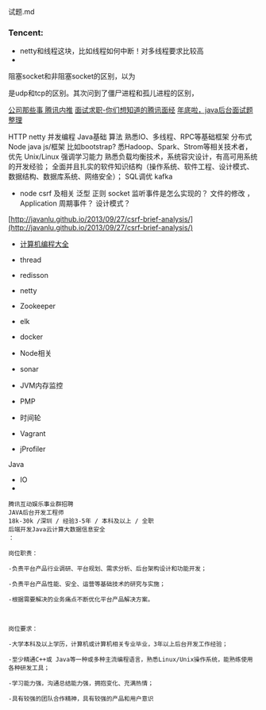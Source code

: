 试题.md

### Tencent:

- netty和线程这块，比如线程如何中断！对多线程要求比较高
- 



阻塞socket和非阻塞socket的区别，以为

是udp和tcp的区别。其次问到了僵尸进程和孤儿进程的区别，




[公司那些事 腾讯内推](http://gglinux.com/2017/06/23/tencent/)
[面试求职-你们想知道的腾讯面经](http://blog.csdn.net/wwj_748/article/details/51278689)
[年底啦，java后台面试题整理](http://www.jianshu.com/p/f5dee1306d0d)



HTTP netty 并发编程 Java基础  算法
熟悉IO、多线程、RPC等基础框架
分布式
Node java js/框架 比如bootstrap? 
悉Hadoop、Spark、Strom等相关技术者，优先
Unix/Linux 强调学习能力
熟悉负载均衡技术，系统容灾设计，有高可用系统的开发经验；
全面并且扎实的软件知识结构（操作系统、软件工程、设计模式、数据结构、数据库系统、网络安全）； 
SQL调优
kafka
- node csrf 及相关
泛型 正则
socket
监听事件是怎么实现的？ 文件的修改 ， Application 周期事件？ 设计模式？

[http://javanlu.github.io/2013/09/27/csrf-brief-analysis/](http://javanlu.github.io/2013/09/27/csrf-brief-analysis/)

- [计算机编程大全](https://github.com/sindresorhus/awesome)

- thread

- redisson

- netty

- Zookeeper

- elk

- docker 

- Node相关

- sonar

- JVM内存监控

- PMP

- 时间轮

- Vagrant

- jProfiler

Java

- IO
- 



```
腾讯互动娱乐事业群招聘
JAVA后台开发工程师 
18k-30k /深圳 / 经验3-5年 / 本科及以上 / 全职
后端开发Java云计算大数据信息安全
：

岗位职责：

-负责平台产品行业调研、平台规划、需求分析、后台架构设计和功能开发；

-负责平台产品性能、安全、运营等基础技术的研究与实施；

-根据需要解决的业务痛点不断优化平台产品解决方案。

 

岗位要求：

-大学本科及以上学历，计算机或计算机相关专业毕业，3年以上后台开发工作经验；

-至少精通C++或 Java等一种或多种主流编程语言，熟悉Linux/Unix操作系统，能熟练使用各种研发工具；

-学习能力强，沟通总结能力强，拥抱变化、充满热情；

-具有较强的团队合作精神，具有较强的产品和用户意识
```